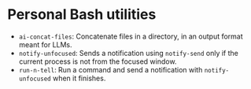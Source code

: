 # Personal Bash utilities

- `ai-concat-files`: Concatenate files in a directory, in an output format meant for LLMs.
- `notify-unfocused`: Sends a notification using `notify-send` only if the current process is not from the focused window.
- `run-n-tell`: Run a command and send a notification with `notify-unfocused` when it finishes.
